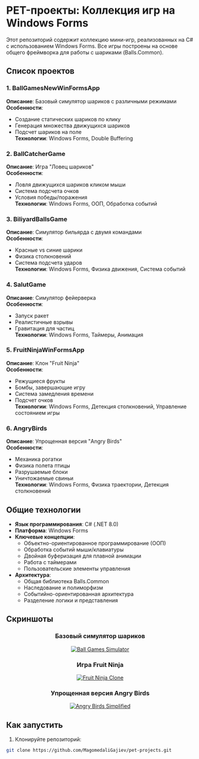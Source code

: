 # PET-проекты: Коллекция игр на Windows Forms
Этот репозиторий содержит коллекцию мини-игр, реализованных на C# с использованием Windows Forms. Все игры построены на основе общего фреймворка для работы с шариками (Balls.Common).

## Список проектов

### 1. BallGamesNewWinFormsApp
**Описание**: Базовый симулятор шариков с различными режимами  
**Особенности**:  
- Создание статических шариков по клику  
- Генерация множества движущихся шариков  
- Подсчет шариков на поле  
**Технологии**: Windows Forms, Double Buffering  

### 2. BallCatcherGame
**Описание**: Игра "Ловец шариков"  
**Особенности**:  
- Ловля движущихся шариков кликом мыши  
- Система подсчета очков  
- Условия победы/поражения  
**Технологии**: Windows Forms, ООП, Обработка событий  

### 3. BiliyardBallsGame
**Описание**: Симулятор бильярда с двумя командами  
**Особенности**:  
- Красные vs синие шарики  
- Физика столкновений  
- Система подсчета ударов  
**Технологии**: Windows Forms, Физика движения, Система событий  

### 4. SalutGame
**Описание**: Симулятор фейерверка  
**Особенности**:  
- Запуск ракет  
- Реалистичные взрывы  
- Гравитация для частиц  
**Технологии**: Windows Forms, Таймеры, Анимация  

### 5. FruitNinjaWinFormsApp
**Описание**: Клон "Fruit Ninja"  
**Особенности**:  
- Режущиеся фрукты  
- Бомбы, завершающие игру  
- Система замедления времени  
- Подсчет очков  
**Технологии**: Windows Forms, Детекция столкновений, Управление состоянием игры  

### 6. AngryBirds
**Описание**: Упрощенная версия "Angry Birds"  
**Особенности**:  
- Механика рогатки  
- Физика полета птицы  
- Разрушаемые блоки  
- Уничтожаемые свиньи  
**Технологии**: Windows Forms, Физика траектории, Детекция столкновений  

## Общие технологии
- **Язык программирования**: C# (.NET 8.0)  
- **Платформа**: Windows Forms  
- **Ключевые концепции**:  
  - Объектно-ориентированное программирование (ООП)  
  - Обработка событий мыши/клавиатуры  
  - Двойная буферизация для плавной анимации  
  - Работа с таймерами  
  - Пользовательские элементы управления  
- **Архитектура**:  
  - Общая библиотека Balls.Common  
  - Наследование и полиморфизм  
  - Событийно-ориентированная архитектура  
  - Разделение логики и представления
 
## Скриншоты

<div align="center">
  
### Базовый симулятор шариков
[![Ball Games Simulator](https://screenshots/ball_games.png)](https://screenshots/ball_games.png)

### Игра Fruit Ninja
[![Fruit Ninja Clone](https://screenshots/fruit_ninja.png)](https://screenshots/fruit_ninja.png)

### Упрощенная версия Angry Birds
[![Angry Birds Simplified](https://screenshots/angry_birds.png)](https://screenshots/angry_birds.png)

</div>

## Как запустить
1. Клонируйте репозиторий:
```bash
git clone https://github.com/MagomedaliGajiev/pet-projects.git
